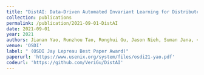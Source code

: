 ```yaml
---
title: "DistAI: Data-Driven Automated Invariant Learning for Distributed Protocols"
collection: publications
permalink: /publication/2021-09-01-DistAI
date: 2021-09-01
year: 2021
authors: Jianan Yao, Runzhou Tao, Ronghui Gu, Jason Nieh, Suman Jana, <b>Gabriel Ryan</b>
venue: 'OSDI'
label: " (OSDI Jay Lepreau Best Paper Award)"
paperurl: 'https://www.usenix.org/system/files/osdi21-yao.pdf'
codeurl: 'https://github.com/VeriGu/DistAI'
---
```

